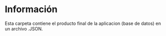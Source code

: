 # Información
Esta carpeta contiene el producto final de la aplicacion (base de datos) en un archivo .JSON.